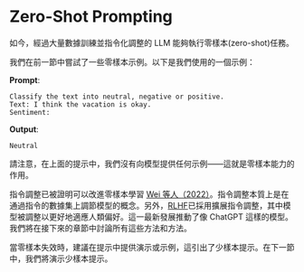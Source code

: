 # Zero-Shot Prompting

如今，經過大量數據訓練並指令化調整的 LLM 能夠執行零樣本(zero-shot)任務。

我們在前一節中嘗試了一些零樣本示例。以下是我們使用的一個示例：

**Prompt**:

```console
Classify the text into neutral, negative or positive. 
Text: I think the vacation is okay.
Sentiment:
```

**Output**:

```console
Neutral
```

請注意，在上面的提示中，我們沒有向模型提供任何示例——這就是零樣本能力的作用。

指令調整已被證明可以改進零樣本學習 [Wei 等人（2022）](https://arxiv.org/pdf/2109.01652.pdf)。指令調整本質上是在通過指令的數據集上調節模型的概念。另外，[RLHF](https://arxiv.org/abs/1706.03741)已採用擴展指令調整，其中模型被調整以更好地適應人類偏好。這一最新發展推動了像 ChatGPT 這樣的模型。我們將在接下來的章節中討論所有這些方法和方法。

當零樣本失效時，建議在提示中提供演示或示例，這引出了少樣本提示。在下一節中，我們將演示少樣本​​提示。
